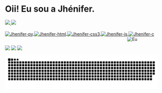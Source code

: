 
# Oii! Eu sou a Jhénifer.

 <div>
  <a href="https://github.com/JheniferMatos">
  <img height="180em" src="https://github-readme-stats.vercel.app/api?username=JheniferMatos&count_private=true&show_icons=true&theme=gotham&include_all_commits"/>
  <img height="180em" src="https://github-readme-stats.vercel.app/api/top-langs/?username=JheniferMatos&layout=compact&theme=gotham&include_all_commits"/>
</div>

<div style="display> inline_block"><br>
  <img align="center" alt="Jhenifer-py" height="30" width="40"
src="https://cdn.jsdelivr.net/gh/devicons/devicon/icons/python/python-original.svg">
  <img align="center" alt="Jhenifer-html" height="30" width="40"
src="https://cdn.jsdelivr.net/gh/devicons/devicon/icons/html5/html5-original.svg">
  <img align="center" alt="Jhenifer-css3" height="30" width="40"
src="https://cdn.jsdelivr.net/gh/devicons/devicon/icons/css3/css3-original.svg">
  <img align="center" alt="Jhenifer-js" height="30" width="40"
src="https://cdn.jsdelivr.net/gh/devicons/devicon/icons/javascript/javascript-plain.svg">
  <img align="center" alt="Jhenifer-c" height="30" width="40"
src="https://cdn.jsdelivr.net/gh/devicons/devicon/icons/c/c-original.svg">
   <img align="right" alt="Eu"  height="40%" width="20%"
src="https://i.picasion.com/pic91/66d336197eff1566ed842211ff5fe428.gif">
</div>
 
##

<div>
 <a href="https://api.whatsapp.com/send?phone=5566981339269" target="_blank"><img src="https://img.shields.io/badge/WhatsApp-25D366?style=for-the-badge&logo=whatsapp&logoColor=white" target="_blank"></a>
 <a href="mailto:jhenimmp@hotmail.com" target="_blank"><img src="https://img.shields.io/badge/Gmail-D14836?style=for-the-badge&logo=gmail&logoColor=white" target="_blank"></a>
 <a href="https://www.linkedin.com/in/jhenifer-mendonça-0027651b8/" target="_blank"><img src="https://img.shields.io/badge/LinkedIn-0077B5?style=for-the-badge&logo=linkedin&logoColor=white" target="_blank"></a>

 ![Snake animation](https://github.com/JheniferMatos/JheniferMatos/blob/output/github-contribution-grid-snake.svg)
 
 </div>
 
 
 
